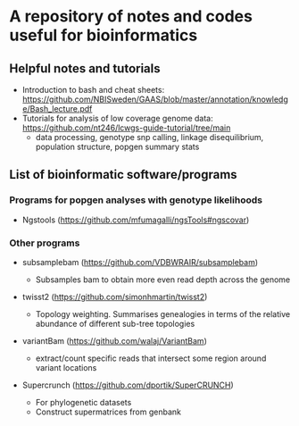 #  A repository of notes and codes useful for bioinformatics
## Helpful notes and tutorials
- Introduction to bash and cheat sheets: https://github.com/NBISweden/GAAS/blob/master/annotation/knowledge/Bash_lecture.pdf
- Tutorials for analysis of low coverage genome data: https://github.com/nt246/lcwgs-guide-tutorial/tree/main
  - data processing, genotype snp calling, linkage disequilibrium, population structure, popgen summary stats

## List of bioinformatic software/programs
### Programs for popgen analyses with genotype likelihoods
- Ngstools (https://github.com/mfumagalli/ngsTools#ngscovar)

### Other programs
- subsamplebam (https://github.com/VDBWRAIR/subsamplebam)
  - Subsamples bam to obtain more even read depth across the genome

- twisst2 (https://github.com/simonhmartin/twisst2)
  - Topology weighting. Summarises genealogies in terms of the relative abundance of different sub-tree topologies

- variantBam (https://github.com/walaj/VariantBam)
  - extract/count specific reads that intersect some region around variant locations

- Supercrunch (https://github.com/dportik/SuperCRUNCH)
  - For phylogenetic datasets
  - Construct supermatrices from genbank
